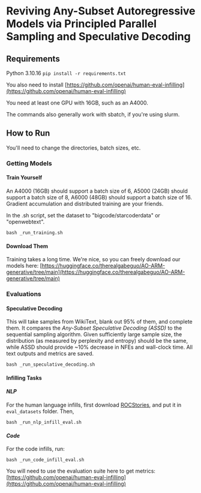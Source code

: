 # Reviving Any-Subset Autoregressive Models via Principled Parallel Sampling and Speculative Decoding

## Requirements

Python 3.10.16
```pip install -r requirements.txt```

You also need to install [https://github.com/openai/human-eval-infilling](https://github.com/openai/human-eval-infilling)

You need at least one GPU with 16GB, such as an A4000.

The commands also generally work with sbatch, if you're using slurm.

## How to Run

You'll need to change the directories, batch sizes, etc. 

### Getting Models

#### Train Yourself

An A4000 (16GB) should support a batch size of 6, A5000 (24GB) should support a batch size of 8, A6000 (48GB) should support a batch size of 16. Gradient accumulation and distributed training are your friends.

In the .sh script, set the dataset to "bigcode/starcoderdata" or "openwebtext".

```
bash _run_training.sh
```

#### Download Them

Training takes a long time. We're nice, so you can freely download our models here: [https://huggingface.co/therealgabeguo/AO-ARM-generative/tree/main](https://huggingface.co/therealgabeguo/AO-ARM-generative/tree/main)

### Evaluations

#### Speculative Decoding

This will take samples from WikiText, blank out 95% of them, and complete them. It compares the *Any-Subset Speculative Decoding (ASSD)* to the sequential sampling algorithm. Given sufficiently large sample size, the distribution (as measured by perplexity and entropy) should be the same, while ASSD should provide ~10% decrease in NFEs and wall-clock time. All text outputs and metrics are saved.

```
bash _run_speculative_decoding.sh
```

#### Infilling Tasks

#### *NLP*

For the human language infills, first download [ROCStories](https://github.com/HKUNLP/DiffuLLaMA/blob/main/evaluation/evaluation/cloze_test_val__spring2016.csv), and put it in ```eval_datasets``` folder. Then,

```
bash _run_nlp_infill_eval.sh
```

#### *Code*

For the code infills, run:

```
bash _run_code_infill_eval.sh
```

You will need to use the evaluation suite here to get metrics: [https://github.com/openai/human-eval-infilling](https://github.com/openai/human-eval-infilling)